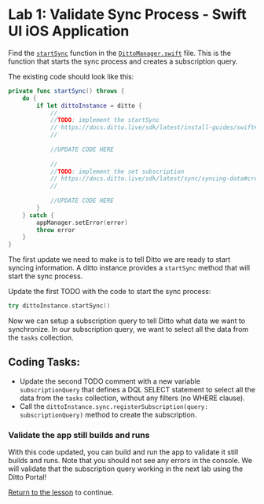 # Lab 1: Validate Sync Process - Swift UI iOS Application


Find the [`startSync`](../../swift/Tasks/Data/DittoManager.swift#L195) function in the [`DittoManager.swift`](https://github.com/ditto-examples/ditto-university/blob/main/course-101/swift/Tasks/Data/DittoManager.swift#L195) file.  This is the function that starts the sync process and creates a subscription query.  

The existing code should look like this:

```swift
private func startSync() throws {
	do {
		if let dittoInstance = ditto {
			//
			//TODO: implement the startSync
			// https://docs.ditto.live/sdk/latest/install-guides/swift#integrating-and-initializing-sync
			//
			
			//UPDATE CODE HERE
			
			//
			//TODO: implement the set subscription
			// https://docs.ditto.live/sdk/latest/sync/syncing-data#creating-subscriptions
			//
			
			//UPDATE CODE HERE
		}
	} catch {
		appManager.setError(error)
		throw error
	}
}
```

The first update we need to make is to tell Ditto we are ready to start syncing information.  A ditto instance provides a `startSync` method that will start the sync process. 

Update the first TODO with the code to start the sync process:

```swift
try dittoInstance.startSync()
```

Now we can setup a subscription query to tell Ditto what data we want to synchronize.  In our subscription query, we want to select all the data from the `tasks` collection.  

## Coding Tasks:  

- Update the second TODO comment with a new variable `subscriptionQuery` that defines a DQL SELECT statement to select all the data from the `tasks` collection, without any filters (no WHERE clause).  
- Call the `dittoInstance.sync.registerSubscription(query: subscriptionQuery)` method to create the subscription. 

### Validate the app still builds and runs 

With this code updated, you can build and run the app to validate it still builds and runs. Note that you should not see any errors in the console. We will validate that the subscription query working in the next lab using the Ditto Portal!  

[Return to the lesson](../README.md) to continue.